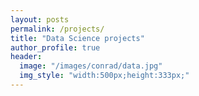 ```yaml
---
layout: posts
permalink: /projects/
title: "Data Science projects"
author_profile: true
header:
  image: "/images/conrad/data.jpg"
  img_style: "width:500px;height:333px;"
---
```




